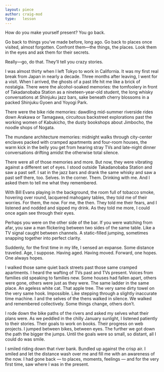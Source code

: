 ```yaml
---
layout: piece
author: craig-mod
type:   lesson
---
```


How do you make yourself present? You go back.

Go back to things you’ve made before, long ago. Go back to places once visited, almost forgotten. Confront them—the things, the places. Look them in the eyes and ask them for their secrets.

Really—go, do that. They’ll tell you crazy stories.

I was almost thirty when I left Tokyo to work in California. It was my first real break from Japan in nearly a decade. Three months after leaving, I went for a visit. When I arrived, the ghosts of a past life hit me like a brick of nostalgia.
There were the alcohol-soaked memories: the tomfoolery in front of Takadanobaba Station as a nineteen-year-old student, the long whisky conversations at Shinjuku jazz bars, sake beneath cherry blossoms in a packed Shinjuku Gyoen and Yoyogi Park.

There were the bike ride memories: dawdling mid-summer riverside rides down Arakawa or Tamagawa, circuitous backstreet explorations past the working women of Kabukicho, the dusty bookshops about Jimbocho, the noodle shops of Nogata.

The mundane architecture memories: midnight walks through city-center enclaves packed with cramped apartments and four-room houses, the warm kick in the belly you get from hearing stray TVs and late-night dinner conversations drifting amidst the otherwise total silence.

There were all of those memories and more. But now, they were vibrating against a different set of eyes. I stood outside Takadanobaba Station and saw a past self. I sat in the jazz bars and drank the same whisky and saw a past self there, too. Selves. In the corner. Them. Drinking with me. And I asked them to tell me what they remembered.

With Bill Evans playing in the background, the room full of tobacco smoke, hovering over round, lacquered mahogany tables, they told me of their worries. For them, the now. For me, the then. They told me their fears, and I listened and nodded and sipped my drink. As they told me more, I could once again see through their eyes.

Perhaps you were on the other side of the bar. If you were watching from afar, you saw a man flickering between two sides of the same table. Like a TV signal caught between channels. A static-filled jumping, sometimes snapping together into perfect clarity.

Suddenly, for the first time in my life, I sensed an expanse. Some distance traveled. Age, I suppose. Having aged. Having moved. Forward, one hopes. One always hopes.

I walked those same quiet back streets past those same cramped apartments. I heard the wafting of TVs past and TVs present. Voices from families old speaking to families new. Some houses had fallen apart, others were gone, others were just as they were. The same ladder in the same place. An ageless white cat. That apple tree. The very same dirty towel on the very same hook. Impossible. Like stepping through a slightly inaccurate time machine. I and the selves of the thens walked in silence. We walked and remembered collectively. Some things change, others don’t.

I rode down the bike paths of the rivers and asked my selves what their plans were. As we peddled in the chilly January sunlight, I listened patiently to their stories. Their goals to work on books. Their progress on web projects. I jumped between bikes, between eyes. The further we got down the path the bigger the jumps. Until the goals were so small, so distant, all I could do was smile.

I smiled riding down that river bank. Bundled up against the crisp air. I smiled and let the distance wash over me and fill me with an awareness of the now. I had gone back — to places, moments, feelings — and for the very first time, saw where I was in the present.